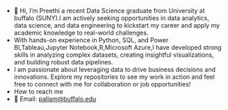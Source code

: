- 👋 Hi, I’m Preethi a recent Data Science graduate from University at buffalo (SUNY).I am actively seeking opportunities in data analytics, data science, and data engineering to kickstart my career and apply my academic knowledge to real-world challenges.
- With hands-on experience in Python, SQL, and Power BI,Tableau,Jupyter Notebook,R,Microsoft Azure,I have developed strong skills in analyzing complex datasets, creating insightful visualizations, and building robust data pipelines.
- I am passionate about leveraging data to drive business decisions and innovations. Explore my repositories to see my work in action and feel free to connect with me for collaboration or job opportunities!
- How to reach me
- 📧 Email: pallam@buffalo.edu





